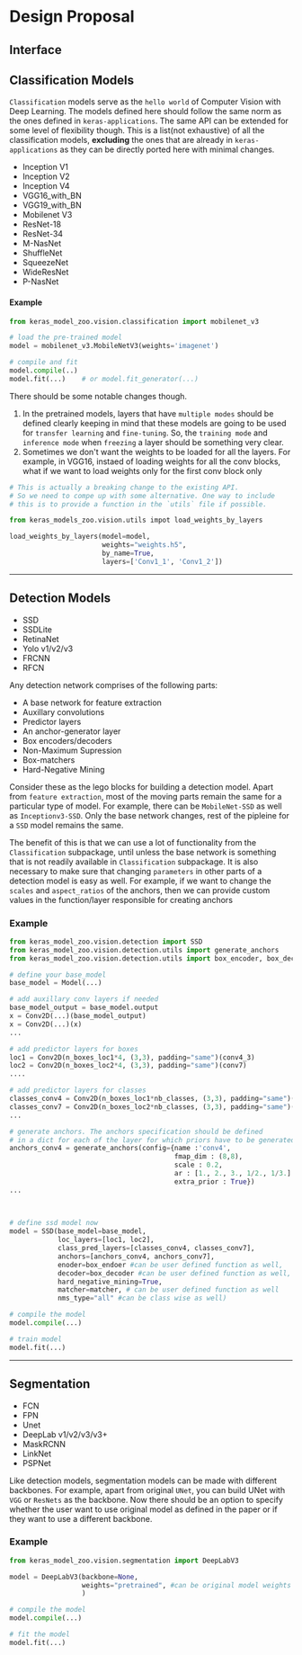 # Design Proposal

## Interface

## Classification Models
`Classification` models serve as the `hello world` of Computer Vision with Deep Learning. The models defined here should follow the same norm as the ones defined in `keras-applications`. The same API can be extended for some level of flexibility though. This is a list(not exhaustive) of all the classification models, **excluding** the ones that are already in `keras-applications` as they can be directly ported here with minimal changes. 
* Inception V1
* Inception V2
* Inception V4
* VGG16_with_BN
* VGG19_with_BN
* Mobilenet V3
* ResNet-18
* ResNet-34
* M-NasNet
* ShuffleNet
* SqueezeNet
* WideResNet
* P-NasNet

#### Example
```python
from keras_model_zoo.vision.classification import mobilenet_v3

# load the pre-trained model
model = mobilenet_v3.MobileNetV3(weights='imagenet')

# compile and fit
model.compile(..)
model.fit(...)    # or model.fit_generator(...)

```
There should be some notable changes though. 
1. In the pretrained models, layers that have `multiple modes` should be defined clearly keeping in mind that these models are going to be used for `transfer learning` and `fine-tuning`. So, the `training mode` and `inference mode` when `freezing` a layer should be something very clear.
2. Sometimes we don't want the weights to be loaded for all the layers. For example, in VGG16, instaed of loading weights for all the conv blocks, what if we want to load weights only for the first conv block only 

```python
# This is actually a breaking change to the existing API.
# So we need to compe up with some alternative. One way to include
# this is to provide a function in the `utils` file if possible.

from keras_models_zoo.vision.utils impot load_weights_by_layers

load_weights_by_layers(model=model,
                       weights="weights.h5", 
                       by_name=True, 
                       layers=['Conv1_1', 'Conv1_2'])
```
 
---

## Detection Models

* SSD
* SSDLite
* RetinaNet
* Yolo v1/v2/v3
* FRCNN
* RFCN

Any detection network comprises of the following parts:
* A base network for feature extraction
* Auxillary convolutions
* Predictor layers
* An anchor-generator layer
* Box encoders/decoders
* Non-Maximum Supression
* Box-matchers
* Hard-Negative Mining

Consider these as the lego blocks for building a detection model. Apart from `feature extraction`, most of the moving parts remain the same for a particular type of model. For example, there can be `MobileNet-SSD` as well as `Inceptionv3-SSD`. Only the base network changes, rest of the pipleine for a `SSD` model remains the same.

The benefit of this is that we can use a lot of functionality from the `Classification` subpackage, until unless the base network is something that is not readily available in `Classification` subpackage. It is also necessary to make sure that changing `parameters` in other parts of a detection model is easy as well. For example, if we want to change the `scales` and `aspect_ratios` of the anchors, then we can provide custom values in the function/layer responsible for creating anchors

### Example
```python
from keras_model_zoo.vision.detection import SSD
from keras_model_zoo.vision.detection.utils import generate_anchors
from keras_model_zoo.vision.detection.utils import box_encoder, box_decoder, nms, matcher

# define your base_model 
base_model = Model(...)

# add auxillary conv layers if needed
base_model_output = base_model.output
x = Conv2D(...)(base_model_output)
x = Conv2D(...)(x)
...

# add predictor layers for boxes
loc1 = Conv2D(n_boxes_loc1*4, (3,3), padding="same")(conv4_3)
loc2 = Conv2D(n_boxes_loc2*4, (3,3), padding="same")(conv7)
....

# add predictor layers for classes
classes_conv4 = Conv2D(n_boxes_loc1*nb_classes, (3,3), padding="same")(conv4_3)
classes_conv7 = Conv2D(n_boxes_loc2*nb_classes, (3,3), padding="same")(conv7)
...

# generate anchors. The anchors specification should be defined
# in a dict for each of the layer for which priors have to be generated
anchors_conv4 = generate_anchors(config={name :'conv4', 
                                         fmap_dim : (8,8), 
                                         scale : 0.2,
                                         ar : [1., 2., 3., 1/2., 1/3.]
                                         extra_prior : True})
...
                                         
                                         

# define ssd model now
model = SSD(base_model=base_model,
            loc_layers=[loc1, loc2],
            class_pred_layers=[classes_conv4, classes_conv7],
            anchors=[anchors_conv4, anchors_conv7],
            enoder=box_endoer #can be user defined function as well,
            decoder=box_decoder #can be user defined function as well,
            hard_negative_mining=True,
            matcher=matcher, # can be user defined function as well
            nms_type="all" #can be class wise as well)

# compile the model
model.compile(...)

# train model
model.fit(...)
```

---

## Segmentation

* FCN
* FPN
* Unet
* DeepLab v1/v2/v3/v3+
* MaskRCNN
* LinkNet
* PSPNet

Like detection models, segmentation models can be made with different backbones. For example, apart from original `UNet`, you can build UNet with `VGG` or `ResNets` as the backbone. Now there should be an option to specify whether the user want to use original model as defined in the paper or if they want to use a different backbone.

### Example
```python
from keras_model_zoo.vision.segmentation import DeepLabV3

model = DeepLabV3(backbone=None, 
                  weights="pretrained", #can be original model weights or the backbone weights
                  )

# compile the model
model.compile(...)

# fit the model
model.fit(...)
                  
```
